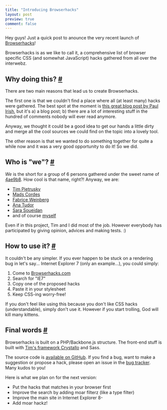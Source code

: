 ```yaml
---
title: "Introducing Browserhacks"
layout: post
preview: true
comment: false
---
```

<section>
<p>Hey guys! Just a quick post to anounce the very recent launch of <a href="http://browserhacks.com">Browserhacks</a>!</p>
<p>Browserhacks is as we like to call it, a comprehensive list of browser specific CSS (and somewhat JavaScript) hacks gathered from all over the interwebz.</p>
</section>
<section id="why">
<h2>Why doing this? <a href="#why" class="section-anchor">#</a></h2>
<p>There are two main reasons that lead us to create Browserhacks.</p>
<p>The first one is that we couldn't find a place where all (at least many) hacks were gathered. The best spot at the moment is <a href="http://paulirish.com/2009/browser-specific-css-hacks/">this great blog post by Paul Irish</a>, but it's a) a blog post; b) there are a lot of interesting stuff in the hundred of comments nobody will ever read anymore.</p>
<p>Anyway, we thought it could be a good idea to get our hands a little dirty and merge all the cool sources we could find on the topic into a lovely tool.</p>
<p>The other reason is that we wanted to do something together for quite a while now and it was a very good opportunity to do it! So we did.</p>
</section>
<section id="who">
<h2>Who is "we"? <a href="#who" class="section-anchor">#</a></h2>
<p><em>We</em> is the short for a group of 6 persons gathered under the sweet name of <a href="http://4ae9b8.com">4ae9b8</a>. How cool is that name, right?! Anyway, we are:</p>
<ul>
<li><a href="https://twitter.com/timpietrusky">Tim Pietrusky</a></li>
<li><a href="https://twitter.com/mobilpadde">Mads Cordes</a></li>
<li><a href="https://twitter.com/fweinb">Fabrice Weinberg</a></li>
<li><a href="https://twitter.com/thebabydino">Ana Tudor</a></li>
<li><a href="https://twitter.com/sarasoueidan">Sara Soueidan</a></li>
<li>and of course <a href="https://twitter.com/hugogiraudel">myself</a></li>
</ul>
<p>Even if in this project, Tim and I did most of the job. However everybody has participated by giving opinion, advices and making tests. :)</p>
</section>
<section id="how">
<h2>How to use it? <a href="#how" class="section-anchor">#</a></h2>
<p>It couldn't be any simpler. If you ever happen to be stuck on a rendering bug in let's say... Internet Explorer 7 (only an example...), you could simply:</p>
<ol>
<li>Come to <a href="http://browserhacks.com">Browserhacks.com</a></li>
<li>Search for "IE7"</li>
<li>Copy one of the proposed hacks</li>
<li>Paste it in your stylesheet</li>
<li>Keep CSS-ing worry-free!</li>
</ol>
<p class="note">If you don't feel like using this because you don't like CSS hacks (understandable), simply don't use it. However if you start trolling, God will kill many kittens.</p>
</section>
<section id="final-words">
<h2>Final words <a href="#final-words" class="section-anchor">#</a></h2>
<p>Browserhacks is built on a PHP/Backbone.js structure. The front-end stuff is built with <a href="http://timpietrusky.github.com/crystallo/">Tim's framework Crystallo</a> and Sass.</p>
<p>The source code is <a href="https://github.com/4ae9b8/browserhacks">available on GitHub</a>. If you find a bug, want to make a suggestion or propose a hack, please open an issue in the <a href="https://github.com/4ae9b8/browserhacks/issues?state=open">bug tracker</a>. Many kudos to you!</p>
<p>Here is what we plan on for the next version:</p>
<ul>
<li>Put the hacks that matches in your browser first</li>
<li>Improve the search by adding moar filterz (like a type filter)</li>
<li>Improve the main site in Internet Explorer 8-</li>
<li>Add moar hackz!</li>
</ul>
</section>